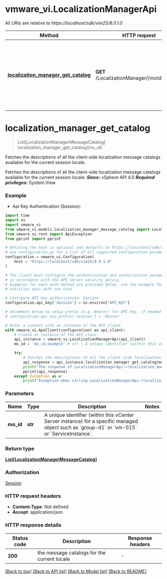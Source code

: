 # vmware_vi.LocalizationManagerApi

All URIs are relative to *https://localhost/sdk/vim25/8.0.1.0*

Method | HTTP request | Description
------------- | ------------- | -------------
[**localization_manager_get_catalog**](LocalizationManagerApi.md#localization_manager_get_catalog) | **GET** /LocalizationManager/{moId}/catalog | Fetches the descriptions of all the client-side localization message catalogs available for the current session locale. 


# **localization_manager_get_catalog**
> List[LocalizationManagerMessageCatalog] localization_manager_get_catalog(mo_id)

Fetches the descriptions of all the client-side localization message catalogs available for the current session locale. 

Fetches the descriptions of all the client-side localization message catalogs available for the current session locale.  ***Since:*** vSphere API 4.0  ***Required privileges:*** System.View 

### Example

* Api Key Authentication (Session):
```python
import time
import os
import vmware_vi
from vmware_vi.models.localization_manager_message_catalog import LocalizationManagerMessageCatalog
from vmware_vi.rest import ApiException
from pprint import pprint

# Defining the host is optional and defaults to https://localhost/sdk/vim25/8.0.1.0
# See configuration.py for a list of all supported configuration parameters.
configuration = vmware_vi.Configuration(
    host = "https://localhost/sdk/vim25/8.0.1.0"
)

# The client must configure the authentication and authorization parameters
# in accordance with the API server security policy.
# Examples for each auth method are provided below, use the example that
# satisfies your auth use case.

# Configure API key authorization: Session
configuration.api_key['Session'] = os.environ["API_KEY"]

# Uncomment below to setup prefix (e.g. Bearer) for API key, if needed
# configuration.api_key_prefix['Session'] = 'Bearer'

# Enter a context with an instance of the API client
with vmware_vi.ApiClient(configuration) as api_client:
    # Create an instance of the API class
    api_instance = vmware_vi.LocalizationManagerApi(api_client)
    mo_id = 'mo_id_example' # str | A unique identifier (within this vCenter Server instance) for a specific managed object such as `group-d1` or `vm-015` or `ServiceInstance`.

    try:
        # Fetches the descriptions of all the client-side localization message catalogs available for the current session locale. 
        api_response = api_instance.localization_manager_get_catalog(mo_id)
        print("The response of LocalizationManagerApi->localization_manager_get_catalog:\n")
        pprint(api_response)
    except Exception as e:
        print("Exception when calling LocalizationManagerApi->localization_manager_get_catalog: %s\n" % e)
```



### Parameters

Name | Type | Description  | Notes
------------- | ------------- | ------------- | -------------
 **mo_id** | **str**| A unique identifier (within this vCenter Server instance) for a specific managed object such as &#x60;group-d1&#x60; or &#x60;vm-015&#x60; or &#x60;ServiceInstance&#x60;. | 

### Return type

[**List[LocalizationManagerMessageCatalog]**](LocalizationManagerMessageCatalog.md)

### Authorization

[Session](../README.md#Session)

### HTTP request headers

 - **Content-Type**: Not defined
 - **Accept**: application/json

### HTTP response details
| Status code | Description | Response headers |
|-------------|-------------|------------------|
**200** | the message catalogs for the current locale  |  -  |

[[Back to top]](#) [[Back to API list]](../README.md#documentation-for-api-endpoints) [[Back to Model list]](../README.md#documentation-for-models) [[Back to README]](../README.md)

